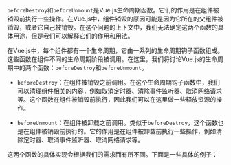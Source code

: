 
`beforeDestroy`和`beforeUnmount`是Vue.js生命周期函数。它们的作用是在组件被销毁前执行一些操作。在Vue.js中，组件销毁的原因可能是因为它所在的父组件被销毁，或者它自己被销毁。在这个问题的上下文中，我们无法确定这两个函数的具体用途，但是我们可以解释它们的作用和用法。

在Vue.js中，每个组件都有一个生命周期，它由一系列的生命周期钩子函数组成。这些函数在组件不同的生命周期阶段被调用。在这里，我们将讨论Vue.js的生命周期中的两个函数：`beforeDestroy`和`beforeUnmount`。

-   `beforeDestroy`：在组件被销毁之前调用。在这个生命周期钩子函数中，我们可以清理组件相关的内容，例如取消定时器、清除事件监听器、取消网络请求等。这个函数在组件被销毁前执行，因此我们可以在这里做一些释放资源的操作。

-   `beforeUnmount`：在组件被卸载之前调用。类似于`beforeDestroy`，这个函数也是在组件被销毁前执行的。它的作用是在组件被卸载前执行一些操作，例如清除定时器、取消事件监听器、取消网络请求等。

这两个函数的具体实现会根据我们的需求而有所不同。下面是一些具体的例子：
